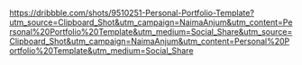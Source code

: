 https://dribbble.com/shots/9510251-Personal-Portfolio-Template?utm_source=Clipboard_Shot&utm_campaign=NaimaAnjum&utm_content=Personal%20Portfolio%20Template&utm_medium=Social_Share&utm_source=Clipboard_Shot&utm_campaign=NaimaAnjum&utm_content=Personal%20Portfolio%20Template&utm_medium=Social_Share
